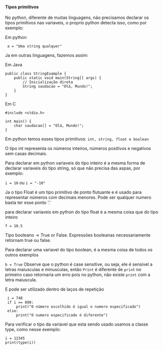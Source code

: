<h4>Tipos primitivos</h4>

No python, diferente de muitas linguagens, não precisamos declarar os tipos primitivos nas variaveis, o proprio python detecta isso, como por exemplo:

Em python

``` a = "Uma string qualquer"```

Ja em outras linguagens, fazemos assim: 

Em Java 

```
public class StringExample {
    public static void main(String[] args) {
        // Inicialização direta
        String saudacao = "Olá, Mundo!";
    }
}
```

Em C

```
#include <stdio.h>

int main() {
    char saudacao[] = "Olá, Mundo!";
}
```

Em python temos esses tipos primitivos: ```int, string, float e boolean```

O tipo int representa os números inteiros, números positivos e negativos sem casas decimais.

Para declarar em python variaveis do tipo inteiro é a mesma forma de declarar variaveis do tipo string, só que não precisa das aspas, por exemplo:

```i = 10``` ou ```i = "-10"```

Ja o tipo Float é um tipo primitivo de ponto flutuante e é usado para representar números com decimais menores. Pode ser qualquer numero basta ter esse ponto '.'

para declarar variaveis em python do tipo float é a mesma coisa que do tipo inteiro

```f = 10.5```

Tipo booleano -> True or False. Expressões booleanas necessariamente retornam true ou false. 

Para declarar uma variavel do tipo boolean, é a mesma coisa de todos os outros exemplos

```b = True``` Observe que o python é case sensitive, ou seja, ele é sensivel a letras maiusculas e minusculas, então ```Print``` é diferente de ```print``` no primeiro caso retornaria um erro pois no python, não existe ```print``` com a letra maiuscula.

E pode ser utilizado dentro de laços de repetição

```
 i = 748
 if i == 890:
     print("O número escolhido é igual o numero especificado")
 else:
     print("O numero especificado é diferente")
```

Para verificar o tipo da variavel que esta sendo usado usamos a classe type, como nesse exemplo:

```
i = 12345
print(type(i))
```
